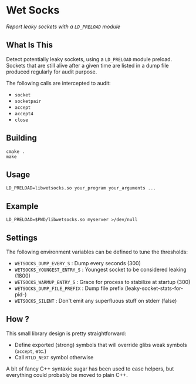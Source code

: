 # Wet Socks

_Report leaky sockets with a `LD_PRELOAD` module_

## What Is This

Detect potentially leaky sockets, using a `LD_PRELOAD` module preload. Sockets that are still alive after a given time are listed in a dump file produced regularly for audit purpose.

The following calls are intercepted to audit:

* `socket`
* `socketpair`
* `accept`
* `accept4`
* `close`

## Building

```shell
cmake .
make
```

## Usage

```shell
LD_PRELOAD=libwetsocks.so your_program your_arguments ...
```

## Example

```shell
LD_PRELOAD=$PWD/libwetsocks.so myserver >/dev/null
```

## Settings

The following environment variables can be defined to tune the thresholds:

* `WETSOCKS_DUMP_EVERY_S` : Dump every seconds (300)
* `WETSOCKS_YOUNGEST_ENTRY_S` : Youngest socket to be considered leaking (1800)
* `WETSOCKS_WARMUP_ENTRY_S` : Grace for process to stabilize at startup (300)
* `WETSOCKS_DUMP_FILE_PREFIX` : Dump file prefix (leaky-socket-stats-for-pid-)
* `WETSOCKS_SILENT` : Don't emit any superfluous stuff on stderr (false)

## How ?

This small library design is pretty straightforward:

* Define exported (strong) symbols that will override glibs weak symbols (`accept`, etc.)
* Call `RTLD_NEXT` symbol otherwise

A bit of fancy C++ syntaxic sugar has been used to ease helpers, but everything could probably be moved to plain C++.

